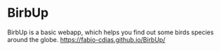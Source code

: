 # BirbUp
BirbUp is a basic webapp, which helps you find out some birds species around the globe.
https://fabio-cdias.github.io/BirbUp/
